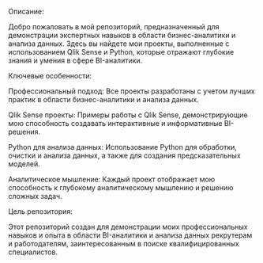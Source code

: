 Описание:

Добро пожаловать в мой репозиторий, предназначенный для демонстрации экспертных навыков в области бизнес-аналитики и анализа данных. Здесь вы найдете мои проекты, выполненные с использованием Qlik Sense и Python, которые отражают глубокие знания и умения в сфере BI-аналитики.

Ключевые особенности:

Профессиональный подход: Все проекты разработаны с учетом лучших практик в области бизнес-аналитики и анализа данных.

Qlik Sense проекты: Примеры работы с Qlik Sense, демонстрирующие мою способность создавать интерактивные и информативные BI-решения.

Python для анализа данных: Использование Python для обработки, очистки и анализа данных, а также для создания предсказательных моделей.

Аналитическое мышление: Каждый проект отображает мою способность к глубокому аналитическому мышлению и решению сложных задач.

Цель репозитория:

Этот репозиторий создан для демонстрации моих профессиональных навыков и опыта в области BI-аналитики и анализа данных рекрутерам и работодателям, заинтересованным в поиске квалифицированных специалистов.
